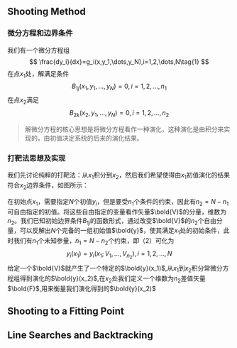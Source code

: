 ## Shooting Method
### 微分方程和边界条件
我们有一个微分方程组
$$
\frac{dy_i}{dx}=g_i(x,y_1,\dots,y_N),i=1,2,\dots,N\tag{1}
$$
在点$x_1$处，解满足条件
$$
B_{1j}(x_1,y_1,\dots,y_N)=0,i=1,2,\dots,n_1\tag{2}
$$
在点$x_2$满足
$$
B_{2k}(x_2,y_1,\dots,y_N)=0,i=1,2,\dots,n_2\tag{3}
$$
>解微分方程的核心思想是将微分方程看作一种演化，这种演化是由积分来实现的，由初值决定系统的后来的演化结果。

### 打靶法思想及实现
我们先讨论纯粹的打靶法：从$x_1$积分到$x_2$，然后我们希望使得由$x_1$初值演化的结果符合$x_2$边界条件，如图所示：

在初始点$x_1$，需要指定$N$个初值$y_i$，但是要受$n_1$个条件的约束，因此有$n_2=N-n_1$可自由指定的初值。将这些自由指定的变量看作矢量$\bold{V}$的分量，维数为$n_2$。我们已知初始边界条件$B_{1j}$的函数形式，通过改变$\bold{V}$的$n_2$个自由分量，可以反解出$N$个完备的一组初始值$\bold{y}$，使其满足$x_1$处的初始条件，此时我们有$n_1$个未知参量，$n_1=N-n_2$个约束，即（2）可化为
$$
y_i(x_1)=y_i(x_1;V_1,\dots,V_{n_2}),i=1,2,\dots,N\tag{4}
$$
给定一个$\bold{V}$就产生了一个特定的$\bold{y}(x_1)$,从$x_1$到$x_2$积分常微分方程组得到演化的$\bold{y}(x_2)$,在$x_2$处我们定义一个维数为$n_2$差值矢量$\bold{F}$,用来衡量我们演化得到的$\bold{y}(x_2)$

## Shooting to a Fitting Point


## Line Searches and Backtracking

<!--stackedit_data:
eyJoaXN0b3J5IjpbODMwNTA2ODg5LDYyMDQyNzMwOSwtOTM1NT
c3ODg2LDU0NzgzMTMxMiw0MTE0NjA1OTIsNTY4NDU5MDI1LDE0
OTQ0MTQ3MDksMTQ5NDQxNDcwOSwtMTI0ODQ2NjA5NSwtMjA4OD
c0NjYxMl19
-->